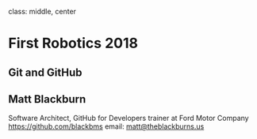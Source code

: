 class: middle, center

# First Robotics 2018
## Git and GitHub
## Matt Blackburn
Software Architect, GitHub for Developers trainer at Ford Motor Company
https://github.com/blackbms
email:  matt@theblackburns.us
